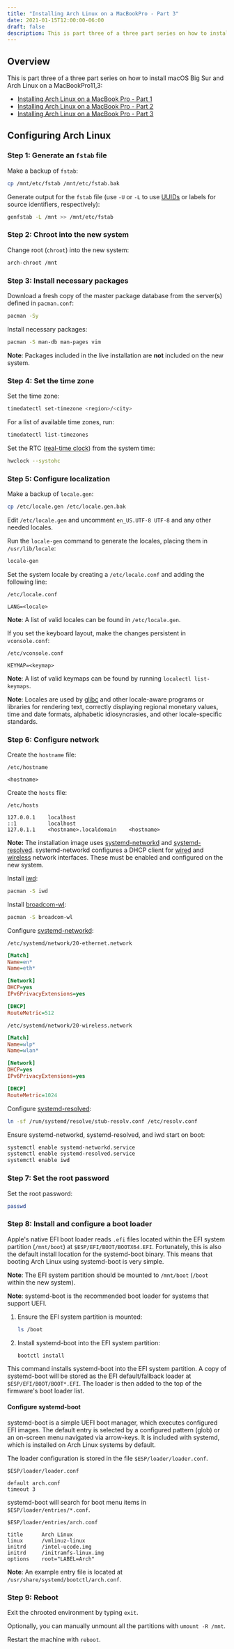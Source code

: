 ```yaml
---
title: "Installing Arch Linux on a MacBookPro - Part 3"
date: 2021-01-15T12:00:00-06:00
draft: false
description: This is part three of a three part series on how to install macOS Big Sur and Arch Linux on a MacBookPro11,3.
---
```


## Overview
This is part three of a three part series on how to install macOS Big Sur and Arch Linux on a MacBookPro11,3:

* [Installing Arch Linux on a MacBook Pro - Part 1](https://nickolaskraus.org/articles/installing-arch-linux-on-a-macbookpro-part-1/)
* [Installing Arch Linux on a MacBook Pro - Part 2](https://nickolaskraus.org/articles/installing-arch-linux-on-a-macbookpro-part-2/)
* [Installing Arch Linux on a MacBook Pro - Part 3](https://nickolaskraus.org/articles/installing-arch-linux-on-a-macbookpro-part-3/)

## Configuring Arch Linux
### Step 1: Generate an `fstab` file
Make a backup of `fstab`:

```bash
cp /mnt/etc/fstab /mnt/etc/fstab.bak
```

Generate output for the `fstab` file (use `-U` or `-L` to use [UUIDs](https://wiki.archlinux.org/index.php/UUID) or labels for source identifiers, respectively):

```bash
genfstab -L /mnt >> /mnt/etc/fstab
```

### Step 2: Chroot into the new system
Change root (`chroot`) into the new system:

```bash
arch-chroot /mnt
```

### Step 3: Install necessary packages
Download a fresh copy of the master package database from the server(s) defined in `pacman.conf`:

```bash
pacman -Sy
```

Install necessary packages:

```bash
pacman -S man-db man-pages vim
```

**Note**: Packages included in the live installation are **not** included on the new system.

### Step 4: Set the time zone
Set the time zone:

```bash
timedatectl set-timezone <region>/<city>
```

For a list of available time zones, run:

```bash
timedatectl list-timezones
```

Set the RTC ([real-time clock](https://man7.org/linux/man-pages/man4/rtc.4.html)) from the system time:

```bash
hwclock --systohc
```

### Step 5: Configure localization
Make a backup of `locale.gen`:

```bash
cp /etc/locale.gen /etc/locale.gen.bak
```

Edit `/etc/locale.gen` and uncomment `en_US.UTF-8 UTF-8` and any other needed locales.

Run the `locale-gen` command to generate the locales, placing them in `/usr/lib/locale`:

```bash
locale-gen
```

Set the system locale by creating a `/etc/locale.conf` and adding the following line:

`/etc/locale.conf`

```
LANG=<locale>
```

**Note**: A list of valid locales can be found in `/etc/locale.gen`.

If you set the keyboard layout, make the changes persistent in `vconsole.conf`:

`/etc/vconsole.conf`

```
KEYMAP=<keymap>
```

**Note**: A list of valid keymaps can be found by running `localectl list-keymaps`.

**Note**: Locales are used by [glibc](https://archlinux.org/packages/?name=glibc) and other locale-aware programs or libraries for rendering text, correctly displaying regional monetary values, time and date formats, alphabetic idiosyncrasies, and other locale-specific standards.

### Step 6: Configure network
Create the `hostname` file:

`/etc/hostname`

```
<hostname>
```

Create the `hosts` file:

`/etc/hosts`

```
127.0.0.1    localhost
::1          localhost
127.0.1.1    <hostname>.localdomain    <hostname>
```

**Note:** The installation image uses [systemd-networkd](https://wiki.archlinux.org/index.php/Systemd-networkd) and [systemd-resolved](https://wiki.archlinux.org/index.php/Systemd-resolved). systemd-networkd configures a DHCP client for [wired](https://gitlab.archlinux.org/archlinux/archiso/-/blob/master/configs/releng/airootfs/etc/systemd/network/20-ethernet.network) and [wireless](https://gitlab.archlinux.org/archlinux/archiso/-/blob/master/configs/releng/airootfs/etc/systemd/network/20-wireless.network) network interfaces. These must be enabled and configured on the new system.

Install [iwd](https://wiki.archlinux.org/index.php/Iwd):

```bash
pacman -S iwd
```

Install [broadcom-wl](https://wiki.archlinux.org/index.php/Broadcom_wireless):

```bash
pacman -S broadcom-wl
```

Configure [systemd-networkd](https://wiki.archlinux.org/index.php/Systemd-networkd):

`/etc/systemd/network/20-ethernet.network`

```ini
[Match]
Name=en*
Name=eth*

[Network]
DHCP=yes
IPv6PrivacyExtensions=yes

[DHCP]
RouteMetric=512
```

`/etc/systemd/network/20-wireless.network`

```ini
[Match]
Name=wlp*
Name=wlan*

[Network]
DHCP=yes
IPv6PrivacyExtensions=yes

[DHCP]
RouteMetric=1024
```

Configure [systemd-resolved](https://wiki.archlinux.org/index.php/Systemd-resolved):

```bash
ln -sf /run/systemd/resolve/stub-resolv.conf /etc/resolv.conf
```

Ensure systemd-networkd, systemd-resolved, and iwd start on boot:

```bash
systemctl enable systemd-networkd.service
systemctl enable systemd-resolved.service
systemctl enable iwd
```

### Step 7: Set the root password
Set the root password:

```bash
passwd
```

### Step 8: Install and configure a boot loader
Apple's native EFI boot loader reads `.efi` files located within the EFI system partition (`/mnt/boot`) at `$ESP/EFI/BOOT/BOOTX64.EFI`. Fortunately, this is also the default install location for the systemd-boot binary. This means that booting Arch Linux using systemd-boot is very simple.

**Note**: The EFI system partition should be mounted to `/mnt/boot` (`/boot` within the new system).

**Note**: systemd-boot is the recommended boot loader for systems that support UEFI.

1. Ensure the EFI system partition is mounted:

    ```bash
    ls /boot
    ```

2. Install systemd-boot into the EFI system partition:

    ```bash
    bootctl install
    ```

This command installs systemd-boot into the EFI system partition. A copy of systemd-boot will be stored as the EFI default/fallback loader at `$ESP/EFI/BOOT/BOOT*.EFI`. The loader is then added to the top of the firmware's boot loader list.

#### Configure systemd-boot
systemd-boot is a simple UEFI boot manager, which executes configured EFI images. The default entry is selected by a configured pattern (glob) or an on-screen menu navigated via arrow-keys. It is included with systemd, which is installed on Arch Linux systems by default.

The loader configuration is stored in the file `$ESP/loader/loader.conf`.

`$ESP/loader/loader.conf`

```
default arch.conf
timeout 3
```

systemd-boot will search for boot menu items in `$ESP/loader/entries/*.conf`.

`$ESP/loader/entries/arch.conf`

```
title      Arch Linux
linux      /vmlinuz-linux
initrd     /intel-ucode.img
initrd     /initramfs-linux.img
options    root="LABEL=Arch"
```

**Note**: An example entry file is located at `/usr/share/systemd/bootctl/arch.conf`.

### Step 9: Reboot
Exit the chrooted environment by typing `exit`.

Optionally, you can manually unmount all the partitions with `umount -R /mnt`.

Restart the machine with `reboot`.
